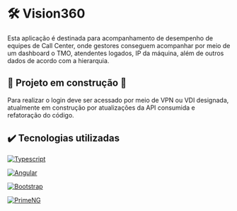 # 🛠️ Vision360
Esta aplicação é destinada para acompanhamento de desempenho de equipes de Call Center, onde gestores conseguem acompanhar por meio de um dashboard o TMO, atendentes logados, IP da máquina, além de outros dados de acordo com a hierarquia.


## :construction: Projeto em construção :construction:

Para realizar o login deve ser acessado por meio de VPN ou VDI designada, atualmente em construção por atualizações da API consumida e refatoração do código.


## ✔️ Tecnologias utilizadas

[![Typescript](https://img.shields.io/badge/Typescript-3178C6?style=for-the-badge&logo=typescript&logoColor=white)](https://github.com/laralindsay/)

[![Angular](https://img.shields.io/badge/Angular-0F0F11?style=for-the-badge&logo=angular&logoColor=white)](https://github.com/laralindsay/)

[![Bootstrap](https://img.shields.io/badge/Bootstrap-7952B3?style=for-the-badge&logo=bootstrap&logoColor=white)](https://github.com/laralindsay/)

[![PrimeNG](https://img.shields.io/badge/PrimeNG-6BA539?style=for-the-badge&logo=primeng&logoColor=white)](https://github.com/laralindsay/)


